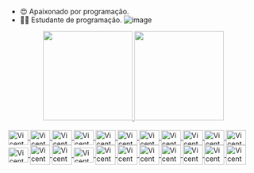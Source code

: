 - 😍 Apaixonado por programação. 
- 👨‍💻 Estudante de programação.
![image](https://github.com/vicentewncosta/vicentewncosta/assets/89530296/8635e3b1-fb11-4951-925c-5fc5bc1c3436)

<div align="center">
  <a href="https://github.com/vicentewncosta">
  <img height="180em" src="https://github-readme-stats.vercel.app/api?username=vicentewncosta&show_icons=true&theme=cobalt&include_all_commits=true&count_private=true"/>
  <img height="180em" src="https://github-readme-stats.vercel.app/api/top-langs/?username=vicentewncosta&layout=compact&langs_count=7&theme=cobalt"/>
</div>

<div style="display: inline_block"><br>

  <img align="center" alt="Vicente-HTML" height="30" width="40" src="https://cdn.jsdelivr.net/gh/devicons/devicon/icons/html5/html5-original.svg" />
  <img align="center" alt="Vicente-css" height="30" width="40" src="https://cdn.jsdelivr.net/gh/devicons/devicon/icons/css3/css3-original.svg" />
  <img align="center" alt="Vicente-js" height="30" width="40" src="https://cdn.jsdelivr.net/gh/devicons/devicon/icons/wordpress/wordpress-plain.svg" />
  <img align="center" alt="Vicente-js" height="30" width="40" src="https://cdn.jsdelivr.net/gh/devicons/devicon/icons/javascript/javascript-original.svg" /> 
  <img align="center" alt="Vicente-react" height="30" width="40" src="https://cdn.jsdelivr.net/gh/devicons/devicon/icons/react/react-original.svg" />
  <img align="center" alt="Vicente-next" height="30" width="40" src="https://cdn.jsdelivr.net/gh/devicons/devicon/icons/nextjs/nextjs-original.svg" />
  <img align="center" alt="Vicente-typescript" height="30" width="40" src="https://cdn.jsdelivr.net/gh/devicons/devicon/icons/typescript/typescript-original.svg" />
  <img align="center" alt="Vicente-sass" height="30" width="40" src="https://cdn.jsdelivr.net/gh/devicons/devicon/icons/sass/sass-original.svg" />
  <img align="center" alt="Vicente-tailwind" height="30" width="40" src="https://cdn.jsdelivr.net/gh/devicons/devicon/icons/tailwindcss/tailwindcss-plain.svg" />
  <img align="center" alt="Vicente-node" height="30" width="40" src="https://cdn.jsdelivr.net/gh/devicons/devicon/icons/nodejs/nodejs-original.svg" />
  <img align="center" alt="Vicente-php" height="30" width="40" src="https://cdn.jsdelivr.net/gh/devicons/devicon/icons/php/php-original.svg" />
  <img align="center" alt="Vicente-csharp" height="30" width="40" src="https://cdn.jsdelivr.net/gh/devicons/devicon/icons/csharp/csharp-original.svg" />
  <img align="center" alt="Vicente-mysql="30" width="40" src="https://cdn.jsdelivr.net/gh/devicons/devicon/icons/java/java-original.svg" />
  <img align="center" alt="Vicente-sqleight="30" width="40" src="https://cdn.jsdelivr.net/gh/devicons/devicon/icons/microsoftsqlserver/microsoftsqlserver-plain-wordmark.svg" />
  <img align="center" alt="Vicente-sequelize" height="30" width="40" src="https://cdn.jsdelivr.net/gh/devicons/devicon/icons/sequelize/sequelize-original.svg" />
  <img align="center" alt="Vicente-mysql="30" width="40" src="https://cdn.jsdelivr.net/gh/devicons/devicon/icons/mysql/mysql-original.svg" />
  <img align="center" alt="Vicente-mysql="30" width="40" src="https://cdn.jsdelivr.net/gh/devicons/devicon/icons/nginx/nginx-original.svg" />
  <img align="center" alt="Vicente-mysql="30" width="40" src="https://cdn.jsdelivr.net/gh/devicons/devicon/icons/amazonwebservices/amazonwebservices-original.svg" />
  <img align="center" alt="Vicente-mysql="30" width="40" src="https://cdn.jsdelivr.net/gh/devicons/devicon/icons/linux/linux-original.svg" />
  <img align="center" alt="Vicente-mysql="30" width="40" src="https://cdn.jsdelivr.net/gh/devicons/devicon/icons/intellij/intellij-original.svg" />
  <img align="center" alt="Vicente-mysql="30" width="40" src="https://cdn.jsdelivr.net/gh/devicons/devicon/icons/visualstudio/visualstudio-plain.svg" />
  <img align="center" alt="Vicente-mysql="30" width="40" src="https://cdn.jsdelivr.net/gh/devicons/devicon/icons/vscode/vscode-original.svg" />

  </div>
  
  ##
